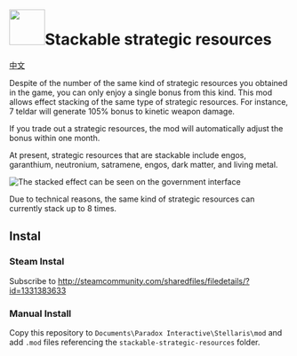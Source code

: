 # <img src="https://raw.githubusercontent.com/gqqnbig/stackable-strategic-resources/master/thumbnail.png" height="64" >Stackable strategic resources

[中文](README.md)

Despite of the number of the same kind of strategic resources you obtained in the game, you can only enjoy a single bonus from this kind. This mod allows effect stacking of the same type of strategic resources. For instance, 7 teldar will generate 105% bonus to kinetic weapon damage.

If you trade out a strategic resources, the mod will automatically adjust the bonus within one month.

At present, strategic resources that are stackable include engos, garanthium, neutronium, satramene, engos, dark matter, and living metal.

![The stacked effect can be seen on the government interface](https://raw.githubusercontent.com/gqqnbig/stackable-strategic-resources/master/Screenshot1.jpg)

Due to technical reasons, the same kind of strategic resources can currently stack up to 8 times.

## Instal
### Steam Instal
Subscribe to http://steamcommunity.com/sharedfiles/filedetails/?id=1331383633
### Manual Install
Copy this repository to `Documents\Paradox Interactive\Stellaris\mod` and add `.mod` files referencing  the `stackable-strategic-resources` folder.

<!--stackedit_data:
eyJoaXN0b3J5IjpbMTg5NjQwMDY3N119
-->
